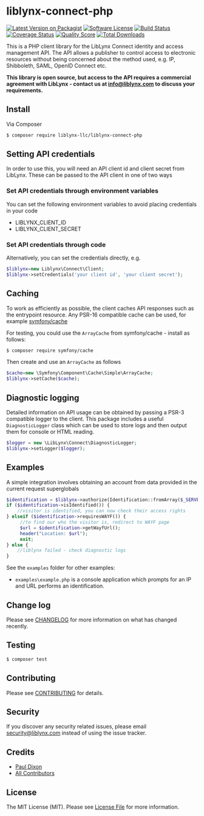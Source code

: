 # liblynx-connect-php

[![Latest Version on Packagist][ico-version]][link-packagist]
[![Software License][ico-license]](LICENSE.md)
[![Build Status][ico-travis]][link-travis]
[![Coverage Status][ico-scrutinizer]][link-scrutinizer]
[![Quality Score][ico-code-quality]][link-code-quality]
[![Total Downloads][ico-downloads]][link-downloads]

This is a PHP client library for the LibLynx Connect identity and
access management API. The API allows a publisher to control access
to electronic resources without being concerned about the method
used, e.g. IP, Shibboleth, SAML, OpenID Connect etc.

**This library is open source, but access to the API requires a 
commercial agreement with LibLynx - contact us at info@liblynx.com
to discuss your requirements.**


## Install

Via Composer

``` bash
$ composer require liblynx-llc/liblynx-connect-php
```

## Setting API credentials

In order to use this, you will need an API client id and client secret from LibLynx. These
can be passed to the API client in one of two ways


### Set API credentials through environment variables

You can set the following environment variables to avoid placing credentials in your code

* LIBLYNX_CLIENT_ID
* LIBLYNX_CLIENT_SECRET


###  Set API credentials through code

Alternatively, you can set the credentials directly, e.g.

```php
$liblynx=new Liblynx\Connect\Client;
$liblynx->setCredentials('your client id', 'your client secret');
```

## Caching

To work as efficiently as possible, the client caches API responses such as the entrypoint
resource. Any PSR-16 compatible cache can be used, for example [symfony/cache](https://packagist.org/packages/symfony/cache)

For testing, you could use the `ArrayCache` from symfony/cache - install as follows:

``` bash
$ composer require symfony/cache
```

Then create and use an `ArrayCache` as follows

```php
$cache=new \Symfony\Component\Cache\Simple\ArrayCache;
$liblynx->setCache($cache);
```


## Diagnostic logging

Detailed information on API usage can be obtained by passing a PSR-3 compatible
logger to the client. This package includes a useful `DiagnosticLogger` class which
can be used to store logs and then output them for console or HTML reading.

```php
$logger = new \LibLynx\Connect\DiagnosticLogger;
$liblynx->setLogger($logger);
```

## Examples

A simple integration involves obtaining an account from data provided in the current
request superglobals

```php
$identification = $liblynx->authorize(Identification::fromArray($_SERVER));
if ($identification->isIdentified()) {
    //visitor is identified, you can now check their access rights
} elseif ($identification->requiresWAYF()) {
     //to find our who the visitor is, redirect to WAYF page
     $url = $identification->getWayfUrl();
     header("Location: $url");
     exit;
} else {
    //liblynx failed - check diagnostic logs
}
```

See the `examples` folder for other examples:

- `examples\example.php` is a console application which prompts for an IP and URL performs an 
  identification. 


## Change log

Please see [CHANGELOG](CHANGELOG.md) for more information on what has changed recently.

## Testing

``` bash
$ composer test
```

## Contributing

Please see [CONTRIBUTING](CONTRIBUTING.md) for details.

## Security

If you discover any security related issues, please email security@liblynx.com instead of using the issue tracker.

## Credits

- [Paul Dixon][link-author]
- [All Contributors][link-contributors]

## License

The MIT License (MIT). Please see [License File](LICENSE.md) for more information.

[ico-version]: https://img.shields.io/packagist/v/liblynx-llc/liblynx-connect-php.svg?style=flat-square
[ico-license]: https://img.shields.io/badge/license-MIT-brightgreen.svg?style=flat-square
[ico-travis]: https://img.shields.io/travis/liblynx-llc/liblynx-connect-php/master.svg?style=flat-square
[ico-scrutinizer]: https://img.shields.io/scrutinizer/coverage/g/liblynx-llc/liblynx-connect-php.svg?style=flat-square
[ico-code-quality]: https://img.shields.io/scrutinizer/g/liblynx-llc/liblynx-connect-php.svg?style=flat-square
[ico-downloads]: https://img.shields.io/packagist/dt/liblynx-llc/liblynx-connect-php.svg?style=flat-square

[link-packagist]: https://packagist.org/packages/liblynx-llc/liblynx-connect-php
[link-travis]: https://travis-ci.org/liblynx-llc/liblynx-connect-php
[link-scrutinizer]: https://scrutinizer-ci.com/g/liblynx-llc/liblynx-connect-php/code-structure
[link-code-quality]: https://scrutinizer-ci.com/g/liblynx-llc/liblynx-connect-php
[link-downloads]: https://packagist.org/packages/liblynx-llc/liblynx-connect-php
[link-author]: https://github.com/lordelph
[link-contributors]: ../../contributors
